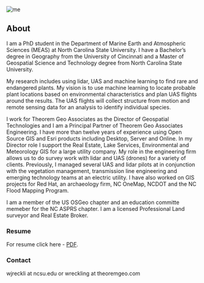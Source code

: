 ![me](https://wjreckli.github.io/ncsu/images/me_2.jpg)
## About

I am a PhD student in the Department of Marine Earth and Atmospheric Sciences (MEAS) at North Carolina State University.  I have a Bachelor’s degree in Geography from the University of Cincinnati and a Master of Geospatial Science and Technology degree from North Carolina State University.  

My research includes using lidar, UAS and machine learning to find rare and endangered plants.  My vision is to use machine learning to locate probable plant locations based on environmental characteristics and plan UAS flights around the results.  The UAS flights will collect structure from motion and remote sensing data for an analysis to identify individual species.

I work for Theorem Geo Associates as the Director of Geospatial Technologies and I am a Principal Partner of Theorem Geo Associates Engineering.  I have more than twelve years of experience using Open Source GIS and Esri products including Desktop, Server and Online.  In my Director role I support the Real Estate, Lake Services, Environmental and Meteorology GIS for a large utility company.  My role in the engineering firm allows us to do survey work with lidar and UAS (drones) for a variety of clients.  Previously, I managed several UAS and lidar pilots at in conjunction with the vegetation management, transmission line engineering and emerging technology teams at an electric utility.  I have also worked on GIS projects for Red Hat, an archaeology firm, NC OneMap, NCDOT and the NC Flood Mapping Program.

I am a member of the US OSGeo chapter and an education committe memeber for the NC ASPRS chapter.  I am a licensed Professional Land surveyor and Real Estate Broker.

### Resume

For resume click here -  [PDF](https://wjreckli.github.io/ncsu/images/Reckling_Res.pdf).

### Contact
wjreckli at ncsu.edu or wreckling at theoremgeo.com
